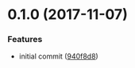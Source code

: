 <a name="0.1.0"></a>
# 0.1.0 (2017-11-07)


### Features

* initial commit ([940f8d8](https://github.com/ruiming/note/commit/940f8d8))



